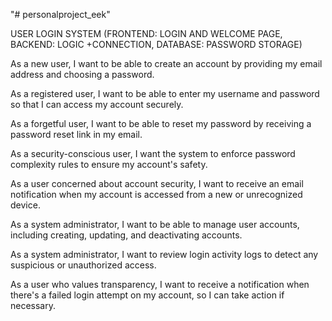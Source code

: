 "# personalproject_eek" 

USER LOGIN SYSTEM (FRONTEND: LOGIN AND WELCOME PAGE, BACKEND: LOGIC +CONNECTION, DATABASE: PASSWORD STORAGE)

As a new user, I want to be able to create an account by providing my email address and choosing a password.

As a registered user, I want to be able to enter my username and password so that I can access my account securely.

As a forgetful user, I want to be able to reset my password by receiving a password reset link in my email.

As a security-conscious user, I want the system to enforce password complexity rules to ensure my account's safety.

As a user concerned about account security, I want to receive an email notification when my account 
is accessed from a new or unrecognized device.

As a system administrator, I want to be able to manage user accounts, including creating, 
updating, and deactivating accounts.

As a system administrator, I want to review login activity logs to detect any suspicious or unauthorized access.

As a user who values transparency, I want to receive a notification when 
there's a failed login attempt on my account, so I can take action if necessary.

